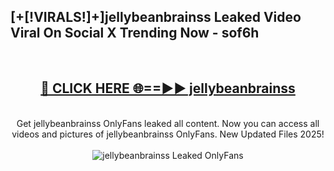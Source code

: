 <h2>[+[!VIRALS!]+]jellybeanbrainss Leaked Video Viral On Social X Trending Now - sof6h</h2>
<br>
<div align="center">
<h2><a href="https://libra.edu.pl?jellybeanbrainss" rel="nofollow">🔴 CLICK HERE 🌐==►► jellybeanbrainss</a></h2>
<br>
Get jellybeanbrainss OnlyFans leaked all content. Now you can access all videos and pictures of jellybeanbrainss OnlyFans. New Updated Files 2025!
<br>
<br>
<a href="https://libra.edu.pl?jellybeanbrainss" rel="nofollow" data-target="animated-image.originalLink"><img src="https://i.ibb.co.com/WyWwxjT/player-gif2.gif" alt="jellybeanbrainss Leaked OnlyFans" style="max-width: 100%; display: inline-block;" data-target="animated-image.originalImage"></a>
</div>
<br>